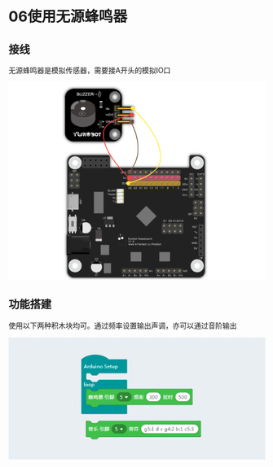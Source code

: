 # 06使用无源蜂鸣器

## 接线

无源蜂鸣器是模拟传感器，需要接A开头的模拟IO口 

![](./buzzer/b_jie_1.png)

## 功能搭建

使用以下两种积木块均可。通过频率设置输出声调，亦可以通过音阶输出

![](./buzzer/b_1.png)


